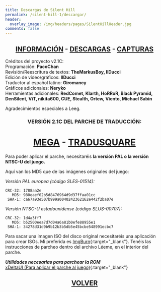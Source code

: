 ```yaml
---
title: Descargas de Silent Hill
permalink: /silent-hill-1/descargar/
header:
  overlay_image: /img/headers/pages/SilentHillHeader.jpg
comments: false
---
```

<h2 style="text-align: center;"><strong><a href="/silent-hill-1/informacion/">INFORMACIÓN</a> - <a href="/silent-hill-1/descargar/">DESCARGAS</a> - <a href="/silent-hill-1/capturas/">CAPTURAS</a></strong></h2>

Créditos del proyecto v2.1C:  
Programación: **PacoChan**  
Revisión/Reescritura de textos: **TheMarkusBoy, IlDucci**  
Edición de vídeo/gráficos: **IlDucci**  
Traductor al español latino: **Giromancy**  
Gráficos adicionales: **Neryko**  
Herramientas adicionales: **RedComet, Klarth, HoRRoR, Black Pyramid, DenSilent, ViT, 
nikita600, CUE, Stealth, Ortew, Viento, Michael Sabin**

Agradecimientos especiales a Leeg.

<h3 style="text-align: center;">VERSIÓN 2.1C DEL PARCHE DE TRADUCCIÓN:</h3>

<h1 style="text-align: center;"><strong><a href="https://mega.nz/file/4dMQFDZD#NCcBZB85Qs0Mz2gGEzjxVVr6Ga96QAOGlGrVJOkjDB0" target="_blank">MEGA</a> - <a href="http://tradusquare.es/parches/TraduccionesTioVictor/SH-PSX-Retraduccion21C.7z" target="_blank">TRADUSQUARE</a></strong></h1>

Para poder aplicar el parche, necesitaréis **la versión PAL o la versión NTSC-U del juego.** 

Aquí van los MD5 que de las imágenes originales del juego:

_Versión PAL europea (código SLES-01514):_

```
CRC-32: 1788aa2e  
   MD5: 980eaef02b5d8476964d9d37ffaa01cc  
 SHA-1: ca67a93e507b999a0040242362162e442f2ba07e  
```

_Versión NTSC-U estadounidense (código SLUS-00707):_

```
CRC-32: 1d4a3ff7  
   MD5: b52500eea7d7d04a6a81b0efe88955e1  
 SHA-1: 34278d31d9b9b12b3b5db5e45bcbe548991ecbc7  
```

Para sacar una imagen ISO del disco original necesitaréis una aplicación para crear ISOs. 
Mi preferida es [ImgBurn](http://www.imgburn.com/){:target="_blank"}. Tenéis las instrucciones de parcheo 
dentro del archivo Léeme, en el interior del parche.

_**Utilidades necesarias para parchear la ROM**_  
[xDeltaUI (Para aplicar el parche al juego)](http://www.romhacking.net/utilities/598/){:target="_blank"}

<h2 style="text-align: center;"><strong><a href="/silent-hill-1/">VOLVER</a></strong></h2>


